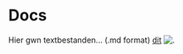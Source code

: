 # Docs
Hier gwn textbestanden... (.md format)
[dit](images.md###ESP-Wroom-layout) 
![.](https://images3.memedroid.com/images/UPLOADED122/637d3cf38bc4c.jpeg)
